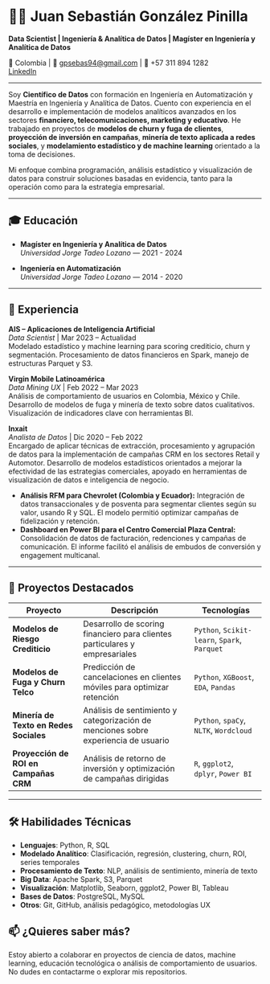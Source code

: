 # 👨‍💻 Juan Sebastián González Pinilla

**Data Scientist | Ingeniería & Analítica de Datos | Magíster en Ingeniería y Analítica de Datos**

📍 Colombia | 📧 gpsebas94@gmail.com | 📱 +57 311 894 1282  
[LinkedIn](https://www.linkedin.com/in/gpsebas94) 

---

Soy **Científico de Datos** con formación en Ingeniería en Automatización y Maestría en Ingeniería y Analítica de Datos. Cuento con experiencia en el desarrollo e implementación de modelos analíticos avanzados en los sectores **financiero, telecomunicaciones, marketing y educativo**. He trabajado en proyectos de **modelos de churn y fuga de clientes**, **proyección de inversión en campañas**, **minería de texto aplicada a redes sociales**, y **modelamiento estadístico y de machine learning** orientado a la toma de decisiones.

Mi enfoque combina programación, análisis estadístico y visualización de datos para construir soluciones basadas en evidencia, tanto para la operación como para la estrategia empresarial.

---

## 🎓 Educación

- **Magíster en Ingeniería y Analítica de Datos**  
  *Universidad Jorge Tadeo Lozano* — 2021 - 2024

- **Ingeniería en Automatización**  
  *Universidad Jorge Tadeo Lozano* — 2014 - 2020

---

## 💼 Experiencia 

**AIS – Aplicaciones de Inteligencia Artificial**  
_Data Scientist_ | Mar 2023 – Actualidad  
Modelado estadístico y machine learning para scoring crediticio, churn y segmentación. Procesamiento de datos financieros en Spark, manejo de estructuras Parquet y S3.

**Virgin Mobile Latinoamérica**  
_Data Mining UX_ | Feb 2022 – Mar 2023  
Análisis de comportamiento de usuarios en Colombia, México y Chile. Desarrollo de modelos de fuga y minería de texto sobre datos cualitativos. Visualización de indicadores clave con herramientas BI.

**Inxait**  
_Analista de Datos_ | Dic 2020 – Feb 2022  
Encargado de aplicar técnicas de extracción, procesamiento y agrupación de datos para la implementación de campañas CRM en los sectores Retail y Automotor. Desarrollo de modelos estadísticos orientados a mejorar la efectividad de las estrategias comerciales, apoyado en herramientas de visualización de datos e inteligencia de negocio.
- **Análisis RFM para Chevrolet (Colombia y Ecuador):** Integración de datos transaccionales y de posventa para segmentar clientes según su valor, usando R y SQL. El modelo permitió optimizar campañas de fidelización y retención.
- **Dashboard en Power BI para el Centro Comercial Plaza Central:** Consolidación de datos de facturación, redenciones y campañas de comunicación. El informe facilitó el análisis de embudos de conversión y engagement multicanal.

---

## 🚀 Proyectos Destacados

| Proyecto | Descripción | Tecnologías |
|---------|-------------|-------------|
| **Modelos de Riesgo Crediticio** | Desarrollo de scoring financiero para clientes particulares y empresariales | `Python`, `Scikit-learn`, `Spark`, `Parquet` |
| **Modelos de Fuga y Churn Telco** | Predicción de cancelaciones en clientes móviles para optimizar retención | `Python`, `XGBoost`, `EDA`, `Pandas` |
| **Minería de Texto en Redes Sociales** | Análisis de sentimiento y categorización de menciones sobre experiencia de usuario | `Python`, `spaCy`, `NLTK`, `Wordcloud` |
| **Proyección de ROI en Campañas CRM** | Análisis de retorno de inversión y optimización de campañas dirigidas | `R`, `ggplot2`, `dplyr`, `Power BI` |


---

## 🛠️ Habilidades Técnicas

- **Lenguajes**: Python, R, SQL
- **Modelado Analítico**: Clasificación, regresión, clustering, churn, ROI, series temporales
- **Procesamiento de Texto**: NLP, análisis de sentimiento, minería de texto
- **Big Data**: Apache Spark, S3, Parquet
- **Visualización**: Matplotlib, Seaborn, ggplot2, Power BI, Tableau
- **Bases de Datos**: PostgreSQL, MySQL
- **Otros**: Git, GitHub, análisis pedagógico, metodologías UX



## 📫 ¿Quieres saber más?

Estoy abierto a colaborar en proyectos de ciencia de datos, machine learning, educación tecnológica o análisis de comportamiento de usuarios.  
No dudes en contactarme o explorar mis repositorios.


